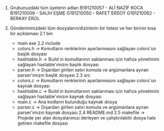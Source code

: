 1. Grubunuzdaki tüm üyelerin adları
      B191210057 - ALİ NAZİF KOCA
      B191210009 - SALİH EŞME
      G191210050 - RAFET ERSOY
      G191210062 - BERKAY EROL

2. Gönderiminizdeki tüm dosyaların/dizinlerin bir listesi ve her birinin kısa bir açıklaması
  2.1 bin
    - main.exe
  2.2 include
    - colors.h -> Komutların renklerinin ayarlanmasını sağlayan colors'un başlık dosyası
    - hashtable.h -> Build in komutlarının saklanması için hafıza yönetimini sağlayan hastable'ımızın başlık dosyası
    - parser.h -> Dışardan girilen satırı komuta ve argümanlara ayıran parser'ımızın başlık dosyası
  2.3 src
    - colors.c -> Komutların renklerinin ayarlanmasını sağlayan colors'un kaynak dosyası
    - hashtable.c -> Build in komutlarının saklanması için hafıza yönetimini sağlayan hastable'ımızın kaynak dosyası
    - main.c -> Ana kodların bulunduğu kaynak dosya
    - parser.c -> Dışardan girilen satırı komuta ve argümanlara ayıran parser'ımızın kaynak dosyası
  2.4 README.md
  2.5 makefile -> Projede yer alan dosyalarımızı derleyen ve çalıştırılabilir dosya hale getiren makefile dosyası
